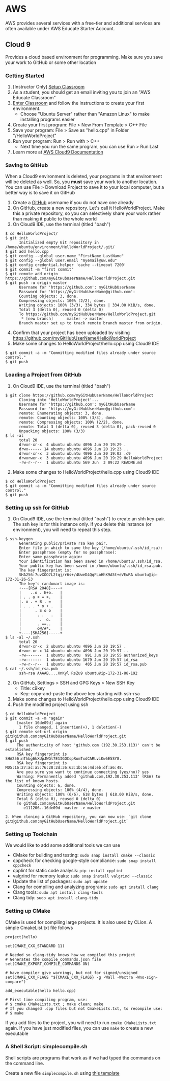 # AWS

AWS provides several services with a free-tier and additional services are often available under AWS Educate Starter Account.

## Cloud 9
Provides a cloud based environment for programming. Make sure you save your work to GitHub or some other location

### Getting Started

1. [Instructor Only] [Setup Classroom](https://docs.aws.amazon.com/cloud9/latest/user-guide/setup-classroom.html)
2. As a student, you should get an email inviting you to join an "AWS Educate Classroom"
3. [Enter Classroom](https://docs.aws.amazon.com/cloud9/latest/user-guide/setup-classroom.html#setup-classroom-sign-in-classroom-student-first)
and follow the instructions to create your first environment.
    - Choose "Ubuntu Server" rather than "Amazon Linux" to make installing programs easier
4. Create your first program: File > New From Template > C++ File
5. Save your program: File > Save as "hello.cpp" in Folder "/HelloWorldProject"
6. Run your program: Run > Run with > C++
    - Next time you run the same program, you can use Run > Run Last
7. Learn more at [AWS Cloud9 Documentation](https://docs.aws.amazon.com/cloud9/)

### Saving to GitHub
When a Cloud9 environment is deleted, your programs in that environment will be deleted as well.
So, you **must** save your work to another location. You can use File > Download Project to save it to your local computer,
but a better way is to save it on GitHub
  1. Create a [GitHub](https://github.com/) username if you do not have one already
  2. On GitHub, create a new repository. Let's call it HelloWorldProject. Make this a private repository,
  so you can selectively share your work rather than making it public to the whole world
  3. On Cloud9 IDE, use the terminal (titled "bash")
  ```
  $ cd HelloWorldProject/
  $ git init
        Initialized empty Git repository in /home/ubuntu/environment/HelloWorldProject/.git/
  $ git add hello.cpp
  $ git config --global user.name "FirstName LastName"
  $ git config --global user.email "myemail@uw.edu" 
  $ git config credential.helper 'cache --timeout 7200'
  $ git commit -m "first commit"
  $ git remote add origin https://github.com/myGitHubUserName/HelloWorldProject.git
  $ git push -u origin master
        Username for 'https://github.com': myGitHubUserName
        Password for 'https://myGitHubUserName@github.com': 
        Counting objects: 3, done.
        Compressing objects: 100% (2/2), done.
        Writing objects: 100% (3/3), 334 bytes | 334.00 KiB/s, done.
        Total 3 (delta 0), reused 0 (delta 0)
        To https://github.com/myGitHubUserName/HelloWorldProject.git
         * [new branch]      master -> master
        Branch master set up to track remote branch master from origin.
```
  4. Confirm that your project has been uploaded by visiting https://github.com/myGitHubUserName/HelloWorldProject
  5. Make some changes to HelloWorldProject/hello.cpp using Cloud9 IDE
  ```
  $ git commit -a -m "Committing modified files already under source control."
  $ git push
  ```

### Loading a Project from GitHub
  1. On Cloud9 IDE, use the terminal (titled "bash")
  ```
  $ git clone https://github.com/myGitHubUserName/HelloWorldProject
        Cloning into 'HelloWorldProject'...
        Username for 'https://github.com': myGitHubUserName
        Password for 'https://myGitHubUserName@github.com': 
        remote: Enumerating objects: 3, done.
        remote: Counting objects: 100% (3/3), done.
        remote: Compressing objects: 100% (2/2), done.
        remote: Total 3 (delta 0), reused 3 (delta 0), pack-reused 0
        Unpacking objects: 100% (3/3)
  $ ls -al
        total 20
        drwxr-xr-x  4 ubuntu ubuntu 4096 Jun 20 19:29 .
        drwx------ 14 ubuntu ubuntu 4096 Jun 20 19:23 ..
        drwxr-xr-x  3 ubuntu ubuntu 4096 Jun 20 19:02 .c9
        drwxrwxr-x  3 ubuntu ubuntu 4096 Jun 20 19:29 HelloWorldProject
        -rw-r--r--  1 ubuntu ubuntu 569 Jun  3 09:22 README.md
  ```
  2. Make some changes to HelloWorldProject/hello.cpp using Cloud9 IDE
  ```
  $ cd HelloWorldProject
  $ git commit -a -m "Committing modified files already under source control."
  $ git push
  ```
  
### Setting up ssh for GitHub
  1. On Cloud9 IDE, use the terminal (titled "bash") to create an shh key-pair.
  The ssh key is for this instance only. If you delete this instance (or environment), you will need to
  repeat this step.
  ```
  $ ssh-keygen
        Generating public/private rsa key pair.
        Enter file in which to save the key (/home/ubuntu/.ssh/id_rsa): 
        Enter passphrase (empty for no passphrase): 
        Enter same passphrase again: 
        Your identification has been saved in /home/ubuntu/.ssh/id_rsa.
        Your public key has been saved in /home/ubuntu/.ssh/id_rsa.pub.
        The key fingerprint is:
        SHA256:7uvXOO7L2tqj/r6s+/4UweD4QqFLoHhX9A5t+eVEwRA ubuntu@ip-172-31-26-53
        The key's randomart image is:
        +---[RSA 2048]----+
        |    ..o . E+o.   |
        | . . o + = +.    |
        |. o . + B . =    |
        | . . . * o + .   |
        |      . S o o    |
        |       . .   .   |
        |        .  o.    |
        |       . ==..    |
        |       o@/#*.    |
        +----[SHA256]-----+
  $ ls -al ~/.ssh
        total 20
        drwxr-xr-x  2 ubuntu ubuntu 4096 Jun 20 19:57 .
        drwxr-xr-x 14 ubuntu ubuntu 4096 Jun 20 19:57 ..
        -rw-------  1 ubuntu ubuntu  991 Jun 20 19:55 authorized_keys
        -rw-------  1 ubuntu ubuntu 1679 Jun 20 19:57 id_rsa
        -rw-r--r--  1 ubuntu ubuntu  405 Jun 20 19:57 id_rsa.pub
  $ cat ~/.ssh/id_rsa.pub 
        ssh-rsa AAAAB....XnKyl RsZu9 ubuntu@ip-172-31-88-192
 ```
   2. On GitHub, Settings > SSH and GPG Keys > New SSH Key
        - Title: c9key
        - Key: copy-and-paste the above key starting with ssh-rsa
   3. Make some changes to HelloWorldProject/hello.cpp using Cloud9 IDE
   4. Push the modified project using ssh
   ```
  $ cd HelloWorldProject
  $ git commit -a -m "again"
        [master 16de09d] again
         1 file changed, 1 insertion(+), 1 deletion(-)
  $ git remote set-url origin git@github.com:myGitHubUserName/HelloWorldProject.git
  $ git push
        The authenticity of host 'github.com (192.30.253.113)' can't be established.
        RSA key fingerprint is SHA256:nThbg6kXUpJWGl7E1IGOCspRomTxdCARLviKw6E5SY8.
        RSA key fingerprint is MD5:16:27:ac:a5:76:28:2d:36:63:1b:56:4d:eb:df:a6:48.
        Are you sure you want to continue connecting (yes/no)? yes
        Warning: Permanently added 'github.com,192.30.253.113' (RSA) to the list of known hosts.
        Counting objects: 6, done.
        Compressing objects: 100% (4/4), done.
        Writing objects: 100% (6/6), 618 bytes | 618.00 KiB/s, done.
        Total 6 (delta 0), reused 0 (delta 0)
        To github.com:myGitHubUserName/HelloWorldProject.git
           e111206..16de09d  master -> master
```
    2. When cloning a GitHub repository, you can now use: `git clone git@github.com:myGitHubUserName/HelloWorldProject.git`

### Setting up Toolchain
We would like to add some additional tools we can use

- CMake for building and testing: `sudo snap install cmake --classic`
- cppcheck for checking google-style compliance: `sudo snap install cppcheck`
- cpplint for static code analysis: `pip install cpplint`
- valgrind for memory leaks: `sudo snap install valgrind --classic`
- Update the list of packages: `sudo apt update`
- Clang for compiling and analyzing programs: `sudo apt install clang`
- Clang tools: `sudo apt install clang-tools`
- Clang tidy: `sudo apt install clang-tidy`
    
### Setting up CMake
CMake is used for compiling large projects. It is also used by CLion. A simple CmakeList.txt file follows
```
project(hello)

set(CMAKE_CXX_STANDARD 11)

# Needed so clang-tidy knows how we compiled this project
# Generates the compile_commands.json file
set(CMAKE_EXPORT_COMPILE_COMMANDS ON)

# have compiler give warnings, but not for signed/unsigned
set(CMAKE_CXX_FLAGS "${CMAKE_CXX_FLAGS} -g -Wall -Wextra -Wno-sign-compare")

add_executable(hello hello.cpp)

# First time compiling program, use:
# $ cmake CMakeLists.txt ; make clean; make
# If you changed .cpp files but not CmakeLists.txt, to recompile use:
# $ make
```

If you add files to the project, you will need to run `cmake CMakeLists.txt` again. If you have just modified
files, you can use `make` to create a new executable

### A Shell Script: simplecompile.sh
Shell scripts are programs that work as if we had typed the commands on the command line.

Create a new file `simplecompile.sh` using [this template](cpp/simplecompile.sh)



    
  
